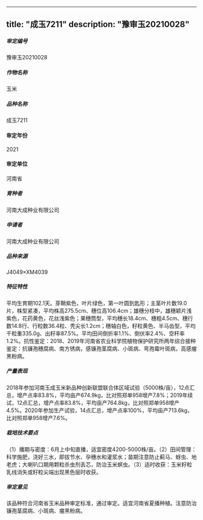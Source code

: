 
---
title: "成玉7211"
description: "豫审玉20210028"
---
##### 审定编号 
豫审玉20210028

##### 作物名称
玉米

##### 品种名称
成玉7211

#### 审定年份
2021	

#### 审定单位
河南省

##### 育种者
河南大成种业有限公司

##### 申请者
河南大成种业有限公司

##### 品种来源
J4049×XM4039

##### 特征特性
平均生育期102.1天。芽鞘紫色，叶片绿色，第一叶圆到匙形；主茎叶片数19.0片，株型紧凑，平均株高275.5cm、穗位高106.4cm；雄穗分枝中，雄穗颖片浅紫色，花药黄色，花丝浅紫色；果穗筒型，平均穗长18.4cm、穗粗4.5cm、穗行数14.8行、行粒数36.4粒、秃尖长1.2cm；穗轴白色，籽粒黄色、半马齿型，平均千粒重335.0g、出籽率87.5%。平均田间倒折率1.1%、倒伏率2.4%、空秆率1.2%。抗性鉴定：2018、2019年河南省农业科学院植物保护研究所两年综合接种鉴定：抗镰孢穗腐病、南方锈病，感镰孢茎腐病、小斑病、弯孢霉叶斑病，高感瘤黑粉病。

##### 产量表现
2018年参加河南玉成玉米新品种创新联盟联合体区域试验（5000株/亩），12点汇总，增产点率83.8%，平均亩产674.9kg，比对照郑单958增产7.8%；2019年续试，12点汇总，增产点率83.8%，平均亩产764.8kg，比对照郑单958增产4.5%。2020年参加生产试验，14点汇总，增产点率100%，平均亩产713.6kg，比对照郑单958增产7.6%。

##### 栽培技术要点
（1）播期与密度：6月上中旬直播，适宜密度4200-5000株/亩。（2）田间管理：科学施肥，浇好三水，即拔节水、孕穗水和灌浆水；苗期注意防止蓟马、蚜虫、地老虎；大喇叭口期用颗粒杀虫剂丢芯，防治玉米螟虫。（3）适时收获：玉米籽粒乳线消失或籽粒尖端出现黑色层时收获。

##### 审定意见
该品种符合河南省玉米品种审定标准，通过审定。适宜河南省夏播种植。注意防治镰孢茎腐病、小斑病、瘤黑粉病。


